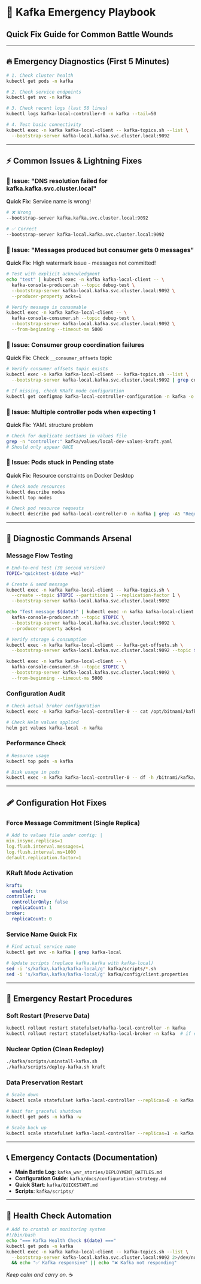 # 🚨 Kafka Emergency Playbook
## Quick Fix Guide for Common Battle Wounds

---

## 🔥 Emergency Diagnostics (First 5 Minutes)

```bash
# 1. Check cluster health
kubectl get pods -n kafka

# 2. Check service endpoints
kubectl get svc -n kafka

# 3. Check recent logs (last 50 lines)
kubectl logs kafka-local-controller-0 -n kafka --tail=50

# 4. Test basic connectivity
kubectl exec -n kafka kafka-local-client -- kafka-topics.sh --list \
  --bootstrap-server kafka-local.kafka.svc.cluster.local:9092
```

---

## ⚡ Common Issues & Lightning Fixes

### 🚨 Issue: "DNS resolution failed for kafka.kafka.svc.cluster.local"
**Quick Fix**: Service name is wrong!
```bash
# ❌ Wrong
--bootstrap-server kafka.kafka.svc.cluster.local:9092

# ✅ Correct  
--bootstrap-server kafka-local.kafka.svc.cluster.local:9092
```

### 🚨 Issue: "Messages produced but consumer gets 0 messages"
**Quick Fix**: High watermark issue - messages not committed!
```bash
# Test with explicit acknowledgment
echo "test" | kubectl exec -n kafka kafka-local-client -- \
  kafka-console-producer.sh --topic debug-test \
  --bootstrap-server kafka-local.kafka.svc.cluster.local:9092 \
  --producer-property acks=1

# Verify message is consumable
kubectl exec -n kafka kafka-local-client -- \
  kafka-console-consumer.sh --topic debug-test \
  --bootstrap-server kafka-local.kafka.svc.cluster.local:9092 \
  --from-beginning --timeout-ms 5000
```

### 🚨 Issue: Consumer group coordination failures
**Quick Fix**: Check `__consumer_offsets` topic
```bash
# Verify consumer offsets topic exists
kubectl exec -n kafka kafka-local-client -- kafka-topics.sh --list \
  --bootstrap-server kafka-local.kafka.svc.cluster.local:9092 | grep consumer_offsets

# If missing, check KRaft mode configuration
kubectl get configmap kafka-local-controller-configuration -n kafka -o yaml
```

### 🚨 Issue: Multiple controller pods when expecting 1
**Quick Fix**: YAML structure problem
```bash
# Check for duplicate sections in values file
grep -n "controller:" kafka/values/local-dev-values-kraft.yaml
# Should only appear ONCE
```

### 🚨 Issue: Pods stuck in Pending state
**Quick Fix**: Resource constraints on Docker Desktop
```bash
# Check node resources
kubectl describe nodes
kubectl top nodes

# Check pod resource requests
kubectl describe pod kafka-local-controller-0 -n kafka | grep -A5 "Requests:"
```

---

## 🧪 Diagnostic Commands Arsenal

### Message Flow Testing
```bash
# End-to-end test (30 second version)
TOPIC="quicktest-$(date +%s)"

# Create & send message
kubectl exec -n kafka kafka-local-client -- kafka-topics.sh \
  --create --topic $TOPIC --partitions 1 --replication-factor 1 \
  --bootstrap-server kafka-local.kafka.svc.cluster.local:9092

echo "Test message $(date)" | kubectl exec -n kafka kafka-local-client -- \
  kafka-console-producer.sh --topic $TOPIC \
  --bootstrap-server kafka-local.kafka.svc.cluster.local:9092 \
  --producer-property acks=1

# Verify storage & consumption
kubectl exec -n kafka kafka-local-client -- kafka-get-offsets.sh \
  --bootstrap-server kafka-local.kafka.svc.cluster.local:9092 --topic $TOPIC

kubectl exec -n kafka kafka-local-client -- \
  kafka-console-consumer.sh --topic $TOPIC \
  --bootstrap-server kafka-local.kafka.svc.cluster.local:9092 \
  --from-beginning --timeout-ms 5000
```

### Configuration Audit
```bash
# Check actual broker configuration
kubectl exec -n kafka kafka-local-controller-0 -- cat /opt/bitnami/kafka/config/server.properties | grep -E "(kraft|min.insync|flush|replication)"

# Check Helm values applied
helm get values kafka-local -n kafka
```

### Performance Check
```bash
# Resource usage
kubectl top pods -n kafka

# Disk usage in pods
kubectl exec -n kafka kafka-local-controller-0 -- df -h /bitnami/kafka/data
```

---

## 🩹 Configuration Hot Fixes

### Force Message Commitment (Single Replica)
```yaml
# Add to values file under config: |
min.insync.replicas=1
log.flush.interval.messages=1
log.flush.interval.ms=1000
default.replication.factor=1
```

### KRaft Mode Activation
```yaml
kraft:
  enabled: true
controller:
  controllerOnly: false
  replicaCount: 1
broker:
  replicaCount: 0
```

### Service Name Quick Fix
```bash
# Find actual service name
kubectl get svc -n kafka | grep kafka-local

# Update scripts (replace kafka.kafka with kafka-local)
sed -i 's/kafka\.kafka/kafka-local/g' kafka/scripts/*.sh
sed -i 's/kafka\.kafka/kafka-local/g' kafka/config/client.properties
```

---

## 🔄 Emergency Restart Procedures

### Soft Restart (Preserve Data)
```bash
kubectl rollout restart statefulset/kafka-local-controller -n kafka
kubectl rollout restart statefulset/kafka-local-broker -n kafka  # if exists
```

### Nuclear Option (Clean Redeploy)
```bash
./kafka/scripts/uninstall-kafka.sh
./kafka/scripts/deploy-kafka.sh kraft
```

### Data Preservation Restart
```bash
# Scale down
kubectl scale statefulset kafka-local-controller --replicas=0 -n kafka

# Wait for graceful shutdown
kubectl get pods -n kafka -w

# Scale back up
kubectl scale statefulset kafka-local-controller --replicas=1 -n kafka
```

---

## 📞 Emergency Contacts (Documentation)
- **Main Battle Log**: `kafka_war_stories/DEPLOYMENT_BATTLES.md`
- **Configuration Guide**: `kafka/docs/configuration-strategy.md`  
- **Quick Start**: `kafka/QUICKSTART.md`
- **Scripts**: `kafka/scripts/`

---

## 🏥 Health Check Automation
```bash
# Add to crontab or monitoring system
#!/bin/bash
echo "=== Kafka Health Check $(date) ==="
kubectl get pods -n kafka
kubectl exec -n kafka kafka-local-client -- kafka-topics.sh --list \
  --bootstrap-server kafka-local.kafka.svc.cluster.local:9092 2>/dev/null \
  && echo "✅ Kafka responsive" || echo "❌ Kafka not responding"
```

*Keep calm and carry on.* ☕ 